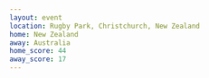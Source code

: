 ```yaml
---
layout: event
location: Rugby Park, Christchurch, New Zealand
home: New Zealand
away: Australia
home_score: 44
away_score: 17
---
```

